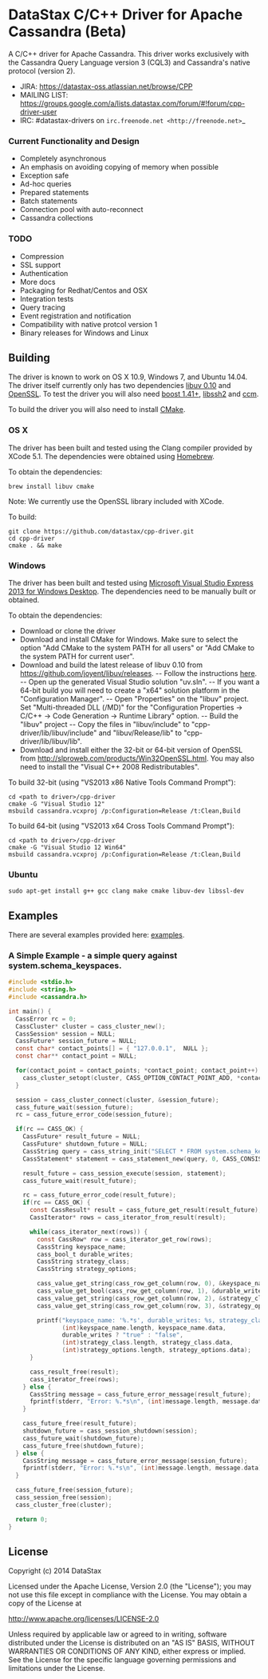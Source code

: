 DataStax C/C++ Driver for Apache Cassandra (Beta)
===============================================

A C/C++ driver for Apache Cassandra. This driver works exclusively with
the Cassandra Query Language version 3 (CQL3) and Cassandra's native protocol (version 2).

- JIRA: https://datastax-oss.atlassian.net/browse/CPP
- MAILING LIST: https://groups.google.com/a/lists.datastax.com/forum/#!forum/cpp-driver-user
- IRC: #datastax-drivers on `irc.freenode.net <http://freenode.net>`_

### Current Functionality and Design
- Completely asynchronous
- An emphasis on avoiding copying of memory when possible
- Exception safe
- Ad-hoc queries
- Prepared statements
- Batch statements
- Connection pool with auto-reconnect
- Cassandra collections

### TODO
- Compression
- SSL support
- Authentication
- More docs
- Packaging for Redhat/Centos and OSX
- Integration tests
- Query tracing
- Event registration and notification
- Compatibility with native protcol version 1
- Binary releases for Windows and Linux

## Building
The driver is known to work on OS X 10.9, Windows 7, and Ubuntu 14.04. The driver itself currently only has two dependencies [libuv 0.10](https://github.com/joyent/libuv) and [OpenSSL](http://www.openssl.org/). To test the driver you will also need [boost 1.41+](http://www.boost.org),  [libssh2](http://www.libssh2.org) and [ccm](https://github.com/pcmanus/ccm).

To build the driver you will also need to install [CMake](http://www.cmake.org). 

### OS X
The driver has been built and tested using the Clang compiler provided by XCode 5.1. The dependencies were obtained using [Homebrew](http://brew.sh).

To obtain the dependencies:
```
brew install libuv cmake
```

Note: We currently use the OpenSSL library included with XCode.

To build:
```
git clone https://github.com/datastax/cpp-driver.git
cd cpp-driver
cmake . && make
```

### Windows
The driver has been built and tested using [Microsoft Visual Studio Express 2013 for Windows Desktop](http://www.microsoft.com/en-us/download/details.aspx?id=40787). The dependencies need to be manually built or obtained.

To obtain the dependencies:
- Download or clone the driver
- Download and install CMake for Windows. Make sure to select the option "Add CMake to the system PATH for all users" or "Add CMake to the system PATH for current user".
- Download and build the latest release of libuv 0.10 from https://github.com/joyent/libuv/releases. 
-- Follow the instructions [here](https://github.com/joyent/libuv#windows). 
-- Open up the generated Visual Studio solution "uv.sln".
-- If you want a 64-bit build you will need to create a "x64" solution platform in the "Configuration Manager".
-- Open "Properties" on the "libuv" project. Set "Multi-threaded DLL (/MD)" for the "Configuration Properties -> C/C++ -> Code Generation -> Runtime Library" option.
-- Build the "libuv" project
-- Copy the files in "libuv/include" to "cpp-driver/lib/libuv/include" and "libuv/Release/lib" to "cpp-driver/lib/libuv/lib".
- Download and install either the 32-bit or 64-bit version of OpenSSL from http://slproweb.com/products/Win32OpenSSL.html. You may also need to install the "Visual C++ 2008 Redistributables".

To build 32-bit (using "VS2013 x86 Native Tools Command Prompt"):
```
cd <path to driver>/cpp-driver
cmake -G "Visual Studio 12"
msbuild cassandra.vcxproj /p:Configuration=Release /t:Clean,Build
```

To build 64-bit (using "VS2013 x64 Cross Tools Command Prompt"):
```
cd <path to driver>/cpp-driver
cmake -G "Visual Studio 12 Win64"
msbuild cassandra.vcxproj /p:Configuration=Release /t:Clean,Build
```

### Ubuntu

```
sudo apt-get install g++ gcc clang make cmake libuv-dev libssl-dev
```

## Examples
There are several examples provided here: [examples](https://github.com/datastax/cpp-driver/tree/1.0/examples).

### A Simple Example - a simple query against system.schema_keyspaces.
```c
#include <stdio.h>
#include <string.h>
#include <cassandra.h>

int main() {
  CassError rc = 0;
  CassCluster* cluster = cass_cluster_new();
  CassSession* session = NULL;
  CassFuture* session_future = NULL;
  const char* contact_points[] = { "127.0.0.1",  NULL };
  const char** contact_point = NULL;

  for(contact_point = contact_points; *contact_point; contact_point++) {
    cass_cluster_setopt(cluster, CASS_OPTION_CONTACT_POINT_ADD, *contact_point, strlen(*contact_point));
  }

  session = cass_cluster_connect(cluster, &session_future);
  cass_future_wait(session_future);
  rc = cass_future_error_code(session_future);

  if(rc == CASS_OK) {
    CassFuture* result_future = NULL;
    CassFuture* shutdown_future = NULL;
    CassString query = cass_string_init("SELECT * FROM system.schema_keyspaces;");
    CassStatement* statement = cass_statement_new(query, 0, CASS_CONSISTENCY_ONE);

    result_future = cass_session_execute(session, statement);
    cass_future_wait(result_future);

    rc = cass_future_error_code(result_future);
    if(rc == CASS_OK) {
      const CassResult* result = cass_future_get_result(result_future);
      CassIterator* rows = cass_iterator_from_result(result);

      while(cass_iterator_next(rows)) {
        const CassRow* row = cass_iterator_get_row(rows);
        CassString keyspace_name;
        cass_bool_t durable_writes;
        CassString strategy_class;
        CassString strategy_options;

        cass_value_get_string(cass_row_get_column(row, 0), &keyspace_name);
        cass_value_get_bool(cass_row_get_column(row, 1), &durable_writes);
        cass_value_get_string(cass_row_get_column(row, 2), &strategy_class);
        cass_value_get_string(cass_row_get_column(row, 3), &strategy_options);

        printf("keyspace_name: '%.*s', durable_writes: %s, strategy_class: '%.*s', strategy_options: %.*s\n",
               (int)keyspace_name.length, keyspace_name.data,
               durable_writes ? "true" : "false",
               (int)strategy_class.length, strategy_class.data,
               (int)strategy_options.length, strategy_options.data);
      }

      cass_result_free(result);
      cass_iterator_free(rows);
    } else {
      CassString message = cass_future_error_message(result_future);
      fprintf(stderr, "Error: %.*s\n", (int)message.length, message.data);
    }

    cass_future_free(result_future);
    shutdown_future = cass_session_shutdown(session);
    cass_future_wait(shutdown_future);
    cass_future_free(shutdown_future);
  } else {
    CassString message = cass_future_error_message(session_future);
    fprintf(stderr, "Error: %.*s\n", (int)message.length, message.data);
  }

  cass_future_free(session_future);
  cass_session_free(session);
  cass_cluster_free(cluster);

  return 0;
}
```

## License
Copyright (c) 2014 DataStax

Licensed under the Apache License, Version 2.0 (the "License");
you may not use this file except in compliance with the License.
You may obtain a copy of the License at

http://www.apache.org/licenses/LICENSE-2.0

Unless required by applicable law or agreed to in writing, software
distributed under the License is distributed on an "AS IS" BASIS,
WITHOUT WARRANTIES OR CONDITIONS OF ANY KIND, either express or implied.
See the License for the specific language governing permissions and
limitations under the License.
